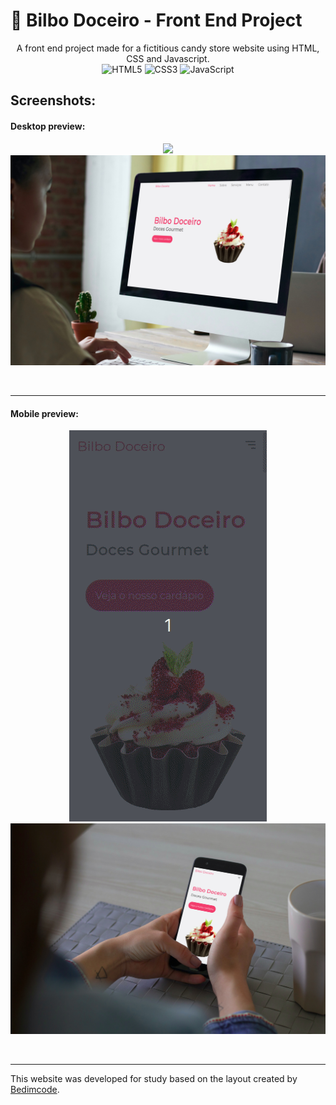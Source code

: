 # 🍬 Bilbo Doceiro - Front End Project
<div align="center">
A front end project made for a fictitious candy store website using HTML, CSS and Javascript.
</div>

<div align="center">
  <img alt="HTML5" src="https://img.shields.io/badge/html5-%23E34F26.svg?style=for-the-badge&logo=html5&logoColor=white"/> <img alt="CSS3" src="https://img.shields.io/badge/css3-%231572B6.svg?style=for-the-badge&logo=css3&logoColor=white"/> <img alt="JavaScript" src="https://img.shields.io/badge/javascript-%23323330.svg?style=for-the-badge&logo=javascript&logoColor=%23F7DF1E"/>
</div>

## Screenshots:

#### Desktop preview:
<div align="center">
  <img src="https://raw.githubusercontent.com/nicolasgandrade/doceria-front-end/main/readme%20screenshots/bilbo-pc.gif" >
  
  <img src="https://raw.githubusercontent.com/nicolasgandrade/doceria-front-end/main/readme%20screenshots/smartmockups_kr2s8iku.jpg">
</div>

&nbsp;

<hr>

#### Mobile preview:
<div align="center">
  <img src="https://raw.githubusercontent.com/nicolasgandrade/doceria-front-end/main/readme%20screenshots/bibo-cll.gif" >
  
  <img src="https://raw.githubusercontent.com/nicolasgandrade/doceria-front-end/main/readme%20screenshots/smartmockups_kr2secz3.jpg">
</div>

&nbsp;
<hr>

This website was developed for study based on the layout created by <a href="https://www.youtube.com/channel/UCgkDs77BoEhMIgRUB4MKrtQ" target="_blank">Bedimcode</a>.
